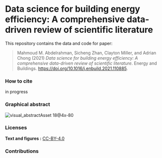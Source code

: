 <!-- README.md is generated from README.Rmd. Please edit that file -->

# Data science for building energy efficiency: A comprehensive data-driven review of scientific literature


This repository contains the data and code for paper:

> Mahmoud M. Abdelrahman, Sicheng Zhan, Clayton Miller, and Adrian Chong (2021) 
> *Data science for building energy efficiency: A comprehensive data-driven review of scientific literature*. 
> Energy and Buildings.
> https://doi.org/10.1016/j.enbuild.2021.110885.

### How to cite
in progress

### Graphical abstract
![visual_abstractAsset 18@4x-80](https://user-images.githubusercontent.com/6969514/102309569-066e2400-3fa4-11eb-920d-381f177f44b4.jpg)

### Licenses

**Text and figures :**
[CC-BY-4.0](http://creativecommons.org/licenses/by/4.0/)

### Contributions

